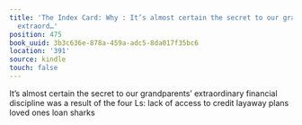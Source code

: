 ```yaml
---
title: 'The Index Card: Why : It’s almost certain the secret to our grandparents’
  extraord…'
position: 475
book_uuid: 3b3c636e-878a-459a-adc5-8da017f35bc6
location: '391'
source: kindle
touch: false
---
```


It’s almost certain the secret to our grandparents’ extraordinary financial discipline was a result of the four Ls: lack of access to credit layaway plans loved ones loan sharks